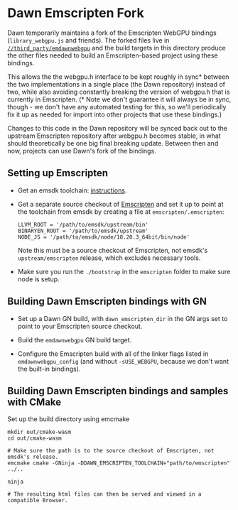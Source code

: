 # Dawn Emscripten Fork

Dawn temporarily maintains a fork of the Emscripten WebGPU bindings
(`library_webgpu.js` and friends). The forked files live in
[`//third_party/emdawnwebgpu`](../third_party/emdawnwebgpu/)
and the build targets in this directory produce the other files needed to build
an Emscripten-based project using these bindings.

This allows the the webgpu.h interface to be kept roughly in sync\* between the
two implementations in a single place (the Dawn repository) instead of two,
while also avoiding constantly breaking the version of webgpu.h that is
currently in Emscripten. (\* Note we don't guarantee it will always be in sync,
though - we don't have any automated testing for this, so we'll periodically fix
it up as needed for import into other projects that use these bindings.)

Changes to this code in the Dawn repository will be synced back out to the
upstream Emscripten repository after webgpu.h becomes stable, in what should
theoretically be one big final breaking update. Between then and now, projects
can use Dawn's fork of the bindings.

## Setting up Emscripten

- Get an emsdk toolchain:
  [instructions](https://emscripten.org/docs/getting_started/downloads.html#installation-instructions-using-the-emsdk-recommended).

- Get a separate source checkout of [Emscripten](https://github.com/emscripten-core/emscripten)
  and set it up to point at the toolchain from emsdk by creating a file at `emscripten/.emscripten`:

  ```
  LLVM_ROOT = '/path/to/emsdk/upstream/bin'
  BINARYEN_ROOT = '/path/to/emsdk/upstream'
  NODE_JS = '/path/to/emsdk/node/18.20.3_64bit/bin/node'
  ```

  Note this must be a source checkout of Emscripten,
  not emsdk's `upstream/emscripten` release, which excludes necessary tools.


- Make sure you run the `./bootstrap` in the `emscripten` folder to make sure node is setup.

## Building Dawn Emscripten bindings with GN

- Set up a Dawn GN build, with `dawn_emscripten_dir` in the GN args set to point to
  your Emscripten source checkout.

- Build the `emdawnwebgpu` GN build target.

- Configure the Emscripten build with all of the linker flags listed in `emdawnwebgpu_config`
  (and without `-sUSE_WEBGPU`, because we don't want the built-in bindings).

## Building Dawn Emscripten bindings and samples with CMake

Set up the build directory using emcmake

```
mkdir out/cmake-wasm
cd out/cmake-wasm

# Make sure the path is to the source checkout of Emscripten, not emsdk's release.
emcmake cmake -GNinja -DDAWN_EMSCRIPTEN_TOOLCHAIN="path/to/emscripten" ../..

ninja

# The resulting html files can then be served and viewed in a compatible Browser.

```
